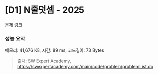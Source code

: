 # [D1] N줄덧셈 - 2025 

[문제 링크](https://swexpertacademy.com/main/code/problem/problemDetail.do?contestProbId=AV5QFZtaAscDFAUq) 

### 성능 요약

메모리: 41,676 KB, 시간: 89 ms, 코드길이: 73 Bytes



> 출처: SW Expert Academy, https://swexpertacademy.com/main/code/problem/problemList.do